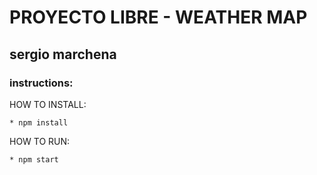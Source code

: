 # PROYECTO LIBRE - WEATHER MAP  
## sergio marchena
### instructions:

HOW TO INSTALL:

```
* npm install
```

HOW TO RUN:

```
* npm start
```



